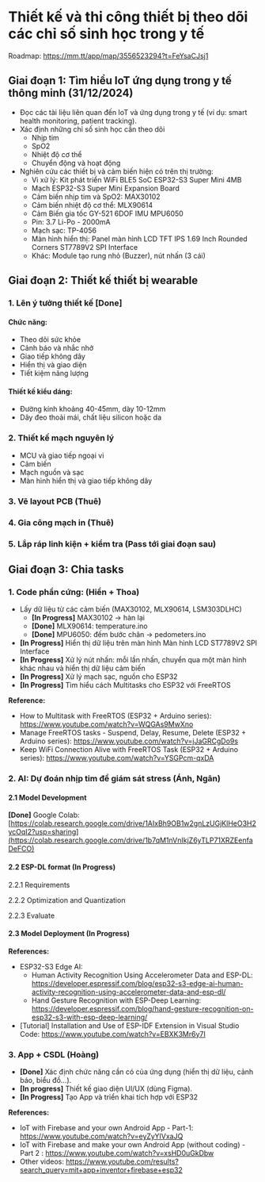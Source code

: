 # Thiết kế và thi công thiết bị theo dõi các chỉ số sinh học trong y tế 
Roadmap: https://mm.tt/app/map/3556523294?t=FeYsaCJsj1
## Giai đoạn 1: Tìm hiểu IoT ứng dụng trong y tế thông minh (31/12/2024)
- Đọc các tài liệu liên quan đến IoT và ứng dụng trong y tế (ví dụ: smart health monitoring, patient tracking).
- Xác định những chỉ số sinh học cần theo dõi
  + Nhịp tim
  + SpO2
  + Nhiệt độ cơ thể
  + Chuyển động và hoạt động
- Nghiên cứu các thiết bị và cảm biến hiện có trên thị trường:
  + Vi xử lý: Kit phát triển WiFi BLE5 SoC ESP32-S3 Super Mini 4MB
  + Mạch ESP32-S3 Super Mini Expansion Board
  + Cảm biến nhịp tim và SpO2: MAX30102
  + Cảm biến nhiệt độ cơ thể: MLX90614
  + Cảm Biến gia tốc GY-521 6DOF IMU MPU6050
  + Pin: 3.7 Li-Po - 2000mA
  + Mạch sạc: TP-4056
  + Màn hình hiển thị: Panel màn hình LCD TFT IPS 1.69 Inch Rounded Corners ST7789V2 SPI Interface
  + Khác: Module tạo rung nhỏ (Buzzer), nút nhấn (3 cái)

## Giai đoạn 2: Thiết kế thiết bị wearable 
### 1. Lên ý tưởng thiết kế [Done]
#### Chức năng:
- Theo dõi sức khỏe
- Cảnh báo và nhắc nhở
- Giao tiếp không dây
- Hiển thị và giao diện
- Tiết kiệm năng lượng
#### Thiết kế kiểu dáng:
- Đường kính khoảng 40-45mm, dày 10-12mm
- Dây đeo thoải mái, chất liệu silicon hoặc da
### 2. Thiết kế mạch nguyên lý
- MCU và giao tiếp ngoại vi
- Cảm biến
- Mạch nguồn và sạc
- Màn hình hiển thị và giao tiếp không dây
### 3. Vẽ layout PCB (Thuê)
### 4. Gia công mạch in (Thuê)
### 5. Lắp ráp linh kiện + kiểm tra (Pass tới giai đoạn sau)

## Giai đoạn 3: Chia tasks
### 1. Code phần cứng: (Hiển + Thoa)
+ Lấy dữ liệu từ các cảm biến (MAX30102, MLX90614, LSM303DLHC)
  + **[In Progress]** MAX30102 -> hàn lại
  + **[Done]** MLX90614: temperature.ino
  + **[Done]** MPU6050: đếm bước chân -> pedometers.ino
+ **[In Progress]** Hiển thị dữ liệu trên màn hình Màn hình LCD ST7789V2 SPI Interface
+ **[In Progress]** Xử lý nút nhấn: mỗi lần nhấn, chuyển qua một màn hình khác nhau và hiển thị dữ liệu cảm biến
+ **[In Progress]** Xử lý mạch sạc, nguồn cho ESP32
+ **[In Progress]** Tìm hiểu cách Multitasks cho ESP32 với FreeRTOS

**Reference:**  
- How to Multitask with FreeRTOS (ESP32 + Arduino series): https://www.youtube.com/watch?v=WQGAs9MwXno
- Manage FreeRTOS tasks - Suspend, Delay, Resume, Delete (ESP32 + Arduino series): https://www.youtube.com/watch?v=jJaGRCgDo9s
- Keep WiFi Connection Alive with FreeRTOS Task (ESP32 + Arduino series): https://www.youtube.com/watch?v=YSGPcm-qxDA
  
### 2. AI: Dự đoán nhịp tim để giám sát stress (Ánh, Ngân)
#### 2.1 Model Development
**[Done]** Google Colab:  [https://colab.research.google.com/drive/1AIxBh9OB1w2gnLzUGjKlHeO3H2ycOqI2?usp=sharing](https://colab.research.google.com/drive/1b7qM1nVnIkjZ6yTLP71XRZEenfaDeFCO)

#### 2.2 ESP-DL format (In Progress)

2.2.1 Requirements

2.2.2 Optimization and Quantization

2.2.3 Evaluate

#### 2.3 Model Deployment (In Progress)

**References:** 
- ESP32-S3 Edge AI:
  + Human Activity Recognition Using Accelerometer Data and ESP-DL: https://developer.espressif.com/blog/esp32-s3-edge-ai-human-activity-recognition-using-accelerometer-data-and-esp-dl/
  + Hand Gesture Recognition with ESP-Deep Learning: https://developer.espressif.com/blog/hand-gesture-recognition-on-esp32-s3-with-esp-deep-learning/
- [Tutorial] Installation and Use of ESP-IDF Extension in Visual Studio Code: https://www.youtube.com/watch?v=EBXK3Mr6y7I

### 3. App + CSDL (Hoàng)
+ **[Done]** Xác định chức năng cần có của ứng dụng (hiển thị dữ liệu, cảnh báo, biểu đồ…).
+ **[In progress]** Thiết kế giao diện UI/UX (dùng Figma).
+ **[In Progress]** Tạo App và triển khai tích hợp với ESP32

**References:** 
- IoT with Firebase and your own Android App - Part-1: https://www.youtube.com/watch?v=eyZyYIVxaJQ
- IoT with Firebase and make your own Android App (without coding) - Part 2 : https://www.youtube.com/watch?v=xsHD0uGkDbw
- Other videos: https://www.youtube.com/results?search_query=mit+app+inventor+firebase+esp32

